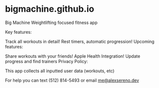 # bigmachine.github.io

Big Machine
Weightlifting focused fitness app 

Key features:

Track all workouts in detail!
Rest timers, automatic progression!
Upcoming features:

Share workouts with your friends!
Apple Health Integration!
Update progress and find trainers
Privacy Policy:

This app collects all inputted user data (workouts, etc)

For help you can text (512) 814-5493 or email me@alexsereno.dev
